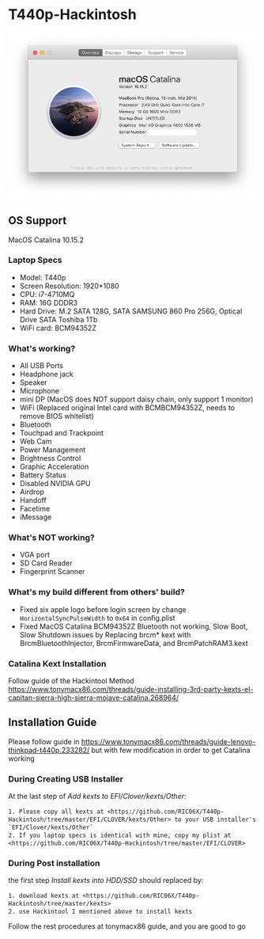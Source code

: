 
# T440p-Hackintosh

![this_mac 10.15.2](https://github.com/RIC06X/T440p-Hacintosh/blob/master/images/about_this_mac.png)

## OS Support

MacOS Catalina 10.15.2

### Laptop Specs

- Model: T440p
- Screen Resolution: 1920*1080
- CPU: i7-4710MQ
- RAM: 16G DDDR3
- Hard Drive: M.2 SATA 128G, SATA SAMSUNG 860 Pro 256G, Optical Drive SATA Toshiba 1Tb
- WiFi card: BCM94352Z

### What's working?

- All USB Ports
- Headphone jack
- Speaker
- Microphone
- mini DP (MacOS does NOT support daisy chain, only support 1 monitor)
- WiFi (Replaced original Intel card with BCMBCM94352Z, needs to remove BIOS whitelist)
- Bluetooth
- Touchpad and Trackpoint
- Web Cam
- Power Management
- Brightness Control
- Graphic Acceleration 
- Battery Status
- Disabled NVIDIA GPU
- Airdrop
- Handoff
- Facetime
- iMessage

### What's NOT working?

- VGA port
- SD Card Reader 
- Fingerprint Scanner

### What's my build different from others' build?

- Fixed six apple logo before login screen by change `HorizontalSyncPulseWidth` to `0x64` in config.plist
- Fixed MacOS Catalina BCM94352Z Bluetooth not working, Slow Boot, Slow Shutdown issues by Replacing brcm* kext with BrcmBluetoothInjector, BrcmFirmwareData, and BrcmPatchRAM3.kext

### Catalina Kext Installation 

Follow guide of the Hackintool Method
<https://www.tonymacx86.com/threads/guide-installing-3rd-party-kexts-el-capitan-sierra-high-sierra-mojave-catalina.268964/>

## Installation Guide

Please follow guide in <https://www.tonymacx86.com/threads/guide-lenovo-thinkpad-t440p.233282/> but with few modification in order to get Catalina working

### During **Creating USB Installer** 
At the last step of *Add kexts to EFI/Clover/kexts/Other*:
 
    1. Please copy all kexts at <https://github.com/RIC06X/T440p-Hackintosh/tree/master/EFI/CLOVER/kexts/Other> to your USB installer's `EFI/Clover/kexts/Other`
    2. If you laptop specs is identical with mine, copy my plist at <https://github.com/RIC06X/T440p-Hackintosh/tree/master/EFI/CLOVER>

### During **Post installation**

the first step *Install kexts into HDD/SSD* should replaced by:

    1. download kexts at <https://github.com/RIC06X/T440p-Hackintosh/tree/master/kexts>
    2. use Hackintool I mentioned above to install kexts

Follow the rest procedures at tonymacx86 guide, and you are good to go

